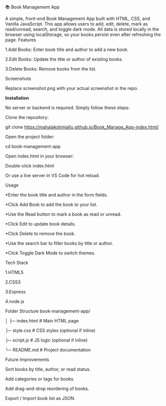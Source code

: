 📚 Book Management App

A simple, front-end Book Management App built with HTML, CSS, and Vanilla JavaScript.
This app allows users to add, edit, delete, mark as read/unread, search, and toggle dark mode. All data is stored locally in the browser using localStorage, so your books persist even after refreshing the page.
Features

1.Add Books: Enter book title and author to add a new book.

2.Edit Books: Update the title or author of existing books.

3.Delete Books: Remove books from the list.

Screenshots

Replace screenshot.png with your actual screenshot in the repo.

**Installation**

No server or backend is required. Simply follow these steps:

Clone the repository:

git clone https://mahalakshmiallu.github.io/Book_Manage_App-index.html/


Open the project folder:

cd book-management-app

Open index.html in your browser:

Double-click index.html

Or use a live server in VS Code for hot reload.

Usage

*Enter the book title and author in the form fields.

*Click Add Book to add the book to your list.

*Use the Read button to mark a book as read or unread.

*Click Edit to update book details.

*Click Delete to remove the book.

*Use the search bar to filter books by title or author.

*Click Toggle Dark Mode to switch themes.

Tech Stack

1.HTML5

2.CSS3

3.Express 

4.node js

Folder Structure
book-management-app/

│
├─ index.html      # Main HTML page

├─ style.css       # CSS styles (optional if inline)

├─ script.js       # JS logic (optional if inline)

└─ README.md       # Project documentation

Future Improvements

Sort books by title, author, or read status.

Add categories or tags for books.

Add drag-and-drop reordering of books.

Export / Import book list as JSON.
